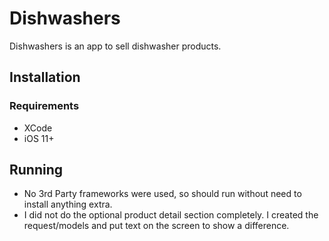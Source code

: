 # Dishwashers 

Dishwashers is an app to sell dishwasher products. 

## Installation

### Requirements
* XCode
* iOS 11+



## Running
- No 3rd Party frameworks were used, so should run without need to install anything extra.
- I did not do the optional product detail section completely. I created the request/models and put text on the screen to show a difference. 
